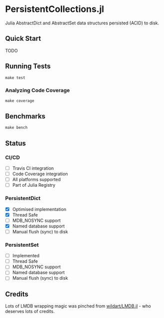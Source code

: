 # PersistentCollections.jl

Julia AbstractDict and AbstractSet data structures persisted (ACID) to disk.

## Quick Start

TODO

## Running Tests

```julia
make test
```

### Analyzing Code Coverage

```julia
make coverage
```

## Benchmarks

```julia
make bench
```

## Status

### CI/CD

- [ ] Travis CI integration
- [ ] Code Coverage integration
- [ ] All platforms supported
- [ ] Part of Julia Registry

### PersistentDict

- [x] Optimised implementation
- [x] Thread Safe
- [ ] MDB_NOSYNC support
- [x] Named database support
- [ ] Manual flush (sync) to disk

### PersistentSet

- [ ] Implemented
- [ ] Thread Safe
- [ ] MDB_NOSYNC support
- [ ] Named database support
- [ ] Manual flush (sync) to disk

## Credits

Lots of LMDB wrapping magic was pinched from [wildart/LMDB.jl](https://github.com/wildart/LMDB.jl) - who deserves lots of credits.

